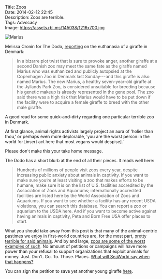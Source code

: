Title: Zoos  
Date: 2014-02-12 22:45  
Description: Zoos are terrible.  
Tags: Advocacy  
Image: https://assets.rbl.ms/145038/1216x700.jpg  

<p><img class="wide" src="https://assets.rbl.ms/145038/1216x700.jpg" alt="Marius" title="Marius"></p>

Melissa Cronin for The Dodo, [reporting][1] on the euthanasia of a giraffe in Denmark:

> In a bizarre plot twist that is sure to provoke anger, another giraffe at a second Danish zoo may meet the same fate as the giraffe named Marius who was euthanized and publicly autopsied at the Copenhagen Zoo in Denmark last Sunday---and this giraffe is also named Marius. The new Marius, a healthy seven-year-old giraffe at the Jyllands Park Zoo, is considered unsuitable for breeding because his genetic makeup is already represented in the gene pool. The zoo said there was a high risk that Marius would have to be put down if the facility were to acquire a female giraffe to breed with the other male giraffe.

A good read for some quick-and-dirty regarding one particular terrible zoo in Denmark.

At first glance, animal rights activists largely project an aura of 'holier than thou,' or perhaps even more deplorable, 'you are the worst person in the world for [insert act here that most vegans would despise].'

Please don't make this your take home message.

The Dodo has a short blurb at the end of all their pieces. It reads well here:

> Hundreds of millions of people visit zoos every year, despite increasing public anxiety about animals in captivity. If you want to make sure you’re at least visiting a zoo that makes efforts to be humane, make sure it is on the list of U.S. facilities accredited by the Association of Zoos and Aquariums; internationally accredited facilities are listed here by the World Association of Zoos and Aquariums. If you want to see whether a facility has any recent USDA violations, you can search this database. You can report a zoo or aquarium to the USDA here. And if you want to become active against having animals in captivity, Peta and Born Free USA offer places to start.

What you should take away from this post is that many of the animal-centric pastimes we enjoy in first-world countries are, for the most part, [pretty terrible for said animals][2]. And by and large, [zoos are some of the worst examples of such][3]. No amount of petitions or campaigns will have more power than your refusal to support organizations that exploit animals for money. Just. Don't. Go. To. Those. Places. [What will SeaWorld say when that happens?][4]

You can sign the petition to save yet another young giraffe [here][5].

[1]: https://www.thedodo.com/second-giraffe-also-named-mari-427715988.html "'Second Giraffe (Also Named Marius) May Be Euthanized In Denmark'"
[2]: http://news.nationalgeographic.com/news/2014/01/140116-killer-whales-bridgette-pirtle-blackfish-ocean-animals-science/ "National Geographic: 'Former SeaWorld Trainer: Stop Using Killer Whales for Entertainment'"
[3]: http://www.cnn.com/2014/02/09/world/europe/denmark-zoo-giraffe/ "CNN: 'Danish zoo kills healthy giraffe, feeds body to lions' (WTF?)"
[4]: http://articles.orlandosentinel.com/2013-11-13/business/os-seaworld-earnings-third-quarter-20131113_1_seaworld-orlando-seaworld-executives-seaworld-president "'SeaWorld posts record sales and profits for third quarter'"
[5]: https://www.change.org/p/jyllands-park-zoo-spare-the-life-of-marius-the-giraffe-at-jyllands-park-zoo "Chage.org petition to spare the life of Marius the Giraffe"